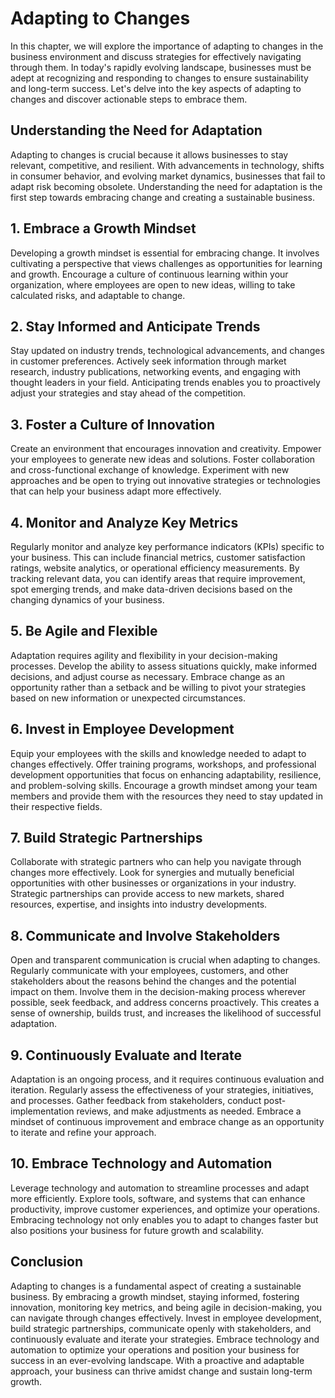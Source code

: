 Adapting to Changes
============================

In this chapter, we will explore the importance of adapting to changes in the business environment and discuss strategies for effectively navigating through them. In today's rapidly evolving landscape, businesses must be adept at recognizing and responding to changes to ensure sustainability and long-term success. Let's delve into the key aspects of adapting to changes and discover actionable steps to embrace them.

**Understanding the Need for Adaptation**
-----------------------------------------

Adapting to changes is crucial because it allows businesses to stay relevant, competitive, and resilient. With advancements in technology, shifts in consumer behavior, and evolving market dynamics, businesses that fail to adapt risk becoming obsolete. Understanding the need for adaptation is the first step towards embracing change and creating a sustainable business.

**1. Embrace a Growth Mindset**
-------------------------------

Developing a growth mindset is essential for embracing change. It involves cultivating a perspective that views challenges as opportunities for learning and growth. Encourage a culture of continuous learning within your organization, where employees are open to new ideas, willing to take calculated risks, and adaptable to change.

**2. Stay Informed and Anticipate Trends**
------------------------------------------

Stay updated on industry trends, technological advancements, and changes in customer preferences. Actively seek information through market research, industry publications, networking events, and engaging with thought leaders in your field. Anticipating trends enables you to proactively adjust your strategies and stay ahead of the competition.

**3. Foster a Culture of Innovation**
-------------------------------------

Create an environment that encourages innovation and creativity. Empower your employees to generate new ideas and solutions. Foster collaboration and cross-functional exchange of knowledge. Experiment with new approaches and be open to trying out innovative strategies or technologies that can help your business adapt more effectively.

**4. Monitor and Analyze Key Metrics**
--------------------------------------

Regularly monitor and analyze key performance indicators (KPIs) specific to your business. This can include financial metrics, customer satisfaction ratings, website analytics, or operational efficiency measurements. By tracking relevant data, you can identify areas that require improvement, spot emerging trends, and make data-driven decisions based on the changing dynamics of your business.

**5. Be Agile and Flexible**
----------------------------

Adaptation requires agility and flexibility in your decision-making processes. Develop the ability to assess situations quickly, make informed decisions, and adjust course as necessary. Embrace change as an opportunity rather than a setback and be willing to pivot your strategies based on new information or unexpected circumstances.

**6. Invest in Employee Development**
-------------------------------------

Equip your employees with the skills and knowledge needed to adapt to changes effectively. Offer training programs, workshops, and professional development opportunities that focus on enhancing adaptability, resilience, and problem-solving skills. Encourage a growth mindset among your team members and provide them with the resources they need to stay updated in their respective fields.

**7. Build Strategic Partnerships**
-----------------------------------

Collaborate with strategic partners who can help you navigate through changes more effectively. Look for synergies and mutually beneficial opportunities with other businesses or organizations in your industry. Strategic partnerships can provide access to new markets, shared resources, expertise, and insights into industry developments.

**8. Communicate and Involve Stakeholders**
-------------------------------------------

Open and transparent communication is crucial when adapting to changes. Regularly communicate with your employees, customers, and other stakeholders about the reasons behind the changes and the potential impact on them. Involve them in the decision-making process wherever possible, seek feedback, and address concerns proactively. This creates a sense of ownership, builds trust, and increases the likelihood of successful adaptation.

**9. Continuously Evaluate and Iterate**
----------------------------------------

Adaptation is an ongoing process, and it requires continuous evaluation and iteration. Regularly assess the effectiveness of your strategies, initiatives, and processes. Gather feedback from stakeholders, conduct post-implementation reviews, and make adjustments as needed. Embrace a mindset of continuous improvement and embrace change as an opportunity to iterate and refine your approach.

**10. Embrace Technology and Automation**
-----------------------------------------

Leverage technology and automation to streamline processes and adapt more efficiently. Explore tools, software, and systems that can enhance productivity, improve customer experiences, and optimize your operations. Embracing technology not only enables you to adapt to changes faster but also positions your business for future growth and scalability.

**Conclusion**
--------------

Adapting to changes is a fundamental aspect of creating a sustainable business. By embracing a growth mindset, staying informed, fostering innovation, monitoring key metrics, and being agile in decision-making, you can navigate through changes effectively. Invest in employee development, build strategic partnerships, communicate openly with stakeholders, and continuously evaluate and iterate your strategies. Embrace technology and automation to optimize your operations and position your business for success in an ever-evolving landscape. With a proactive and adaptable approach, your business can thrive amidst change and sustain long-term growth.
